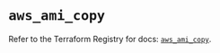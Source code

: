 # `aws_ami_copy`

Refer to the Terraform Registry for docs: [`aws_ami_copy`](https://registry.terraform.io/providers/hashicorp/aws/5.75.1/docs/resources/ami_copy).
